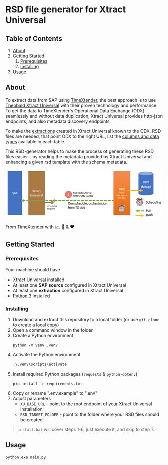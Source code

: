 # RSD file generator for Xtract Universal

## Table of Contents

1. [About](#about)
2. [Getting Started](#getting-started)
   1. [Prerequisites](#prerequisites)
   2. [Installing](#installing)
3. [Usage](#usage)

## About

To extract data from SAP using [TimeXtender](https://timextender.com), the best approach is to use [Theobald Xtract Universal](https://theobald-software.com/en/xtract-universal/) with their proven technology and performance. To get the data to TimeXtender's Operational Data Exchange (ODX) seamlessly and without data duplication, Xtract Universal provides http-json endpoints, and also metadata discovery endpoints.

To make the [extractions](https://help.theobald-software.com/en/xtract-universal/getting-started/define-a-table-extraction) created in Xtract Universal known to the ODX, RSD files are needed, that point ODX to the right URL, list the [columns and data types](https://cdn.cdata.com/help/DWH/ado/pg_APIinfo.htm#input-output-and-column-parameters) available in each table.

This RSD-generator helps to make the process of generating these RSD files easier - by reading the metadata provided by Xtract Universal and enhancing a given rsd template with the schema metadata.

![Xtract Universal integration with TimeXtender ODX schematic](docs/assets/Xtract-Universal-with-TimeXtender-ODX-integration.png)

From TimeXtender with :chart_with_upwards_trend:, :brain: & :heart:

## Getting Started

### Prerequisites

Your machine should have

- Xtract Universal installed
- At least one **SAP source** configured in Xtract Universal
- At least one **extraction** configured in Xtract Universal
- [Python 3](https://www.python.org/downloads/) installed

### Installing

1. Download and extract this repository to a local folder (or use `git clone` to create a local copy)
2. Open a command window in the folder
3. Create a Python environment
   ```
   python -m venv .venv
   ```
4. Activate the Python environment
   ```
   .\.venv\scripts\activate
   ```
5. Install required Python packages (`requests` & `python-dotenv`)
   ```
   pip install -r requirements.txt
   ```
6. Copy or rename ".env.example" to ".env"
7. Adjust parameters
   - `XU_BASE_URL` - point to the root endpoint of your Xtract Universal installation
   - `RSD_TARGET_FOLDER` - point to the folder where your RSD files should be created

> `install.bat` will cover steps 1-6, just execute it, and skip to step 7.

## Usage

```
python.exe main.py
```
